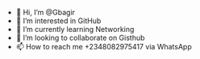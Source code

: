 - 👋 Hi, I’m @Gbagir
- 👀 I’m interested in GitHub
- 🌱 I’m currently learning Networking
- 💞️ I’m looking to collaborate on Gisthub
- 📫 How to reach me +2348082975417 via WhatsApp

<!---
Gbagir/Gbagir is a ✨ special ✨ repository because its `README.md` (this file) appears on your GitHub profile.
You can click the Preview link to take a look at your changes.
--->

